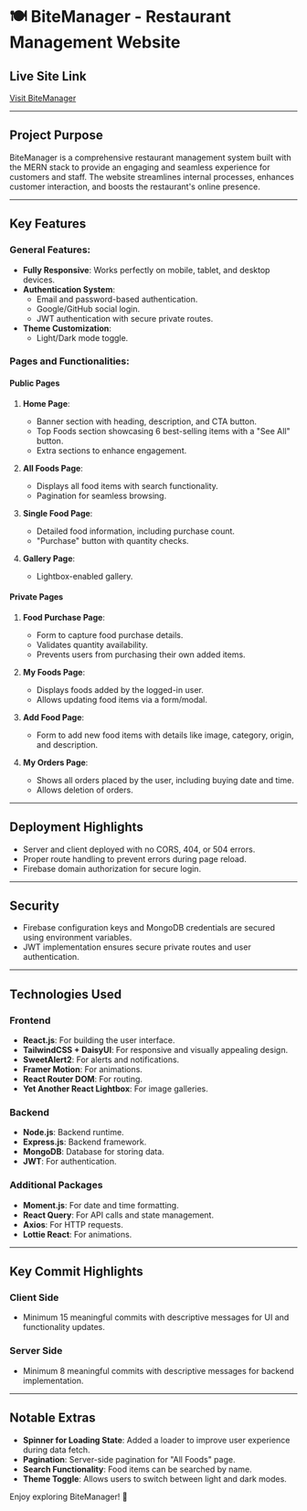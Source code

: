# 🍽️ BiteManager - Restaurant Management Website

## Live Site Link  
[Visit BiteManager](https://bite-manager-client-shakir.vercel.app/)

---

## Project Purpose  
BiteManager is a comprehensive restaurant management system built with the MERN stack to provide an engaging and seamless experience for customers and staff. The website streamlines internal processes, enhances customer interaction, and boosts the restaurant's online presence.  

---

## Key Features  

### General Features:  
- **Fully Responsive**: Works perfectly on mobile, tablet, and desktop devices.  
- **Authentication System**:  
  - Email and password-based authentication.  
  - Google/GitHub social login.  
  - JWT authentication with secure private routes.  
- **Theme Customization**:  
  - Light/Dark mode toggle.  

### Pages and Functionalities:  

#### Public Pages  
1. **Home Page**:  
   - Banner section with heading, description, and CTA button.  
   - Top Foods section showcasing 6 best-selling items with a "See All" button.  
   - Extra sections to enhance engagement.  

2. **All Foods Page**:  
   - Displays all food items with search functionality.  
   - Pagination for seamless browsing.  

3. **Single Food Page**:  
   - Detailed food information, including purchase count.  
   - "Purchase" button with quantity checks.  

4. **Gallery Page**:  
   - Lightbox-enabled gallery.  

#### Private Pages  
1. **Food Purchase Page**:  
   - Form to capture food purchase details.  
   - Validates quantity availability.  
   - Prevents users from purchasing their own added items.  

2. **My Foods Page**:  
   - Displays foods added by the logged-in user.  
   - Allows updating food items via a form/modal.  

3. **Add Food Page**:  
   - Form to add new food items with details like image, category, origin, and description.  

4. **My Orders Page**:  
   - Shows all orders placed by the user, including buying date and time.  
   - Allows deletion of orders.  

---

## Deployment Highlights  
- Server and client deployed with no CORS, 404, or 504 errors.  
- Proper route handling to prevent errors during page reload.  
- Firebase domain authorization for secure login.  

---

## Security  
- Firebase configuration keys and MongoDB credentials are secured using environment variables.  
- JWT implementation ensures secure private routes and user authentication.  

---

## Technologies Used  

### Frontend  
- **React.js**: For building the user interface.  
- **TailwindCSS + DaisyUI**: For responsive and visually appealing design.  
- **SweetAlert2**: For alerts and notifications.  
- **Framer Motion**: For animations.  
- **React Router DOM**: For routing.  
- **Yet Another React Lightbox**: For image galleries.  

### Backend  
- **Node.js**: Backend runtime.  
- **Express.js**: Backend framework.  
- **MongoDB**: Database for storing data.  
- **JWT**: For authentication.  

### Additional Packages  
- **Moment.js**: For date and time formatting.  
- **React Query**: For API calls and state management.  
- **Axios**: For HTTP requests.  
- **Lottie React**: For animations.  

---

## Key Commit Highlights  

### Client Side  
- Minimum 15 meaningful commits with descriptive messages for UI and functionality updates.  

### Server Side  
- Minimum 8 meaningful commits with descriptive messages for backend implementation.  

---

## Notable Extras  
- **Spinner for Loading State**: Added a loader to improve user experience during data fetch.  
- **Pagination**: Server-side pagination for "All Foods" page.  
- **Search Functionality**: Food items can be searched by name.  
- **Theme Toggle**: Allows users to switch between light and dark modes.  

Enjoy exploring BiteManager! 🍴

